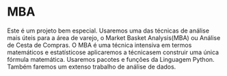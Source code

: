 # MBA
Este é um projeto bem especial. Usaremos uma das técnicas de análise mais úteis para a área de varejo, o Market Basket Analysis(MBA) ou Análise de Cesta de Compras.  O MBA é uma técnica intensiva em termos matemáticos e estatísticose aplicaremos a técnicasem construir uma única fórmula matemática.   Usaremos pacotes e funções da Linguagem Python.   Também faremos um extenso trabalho de análise de dados.

